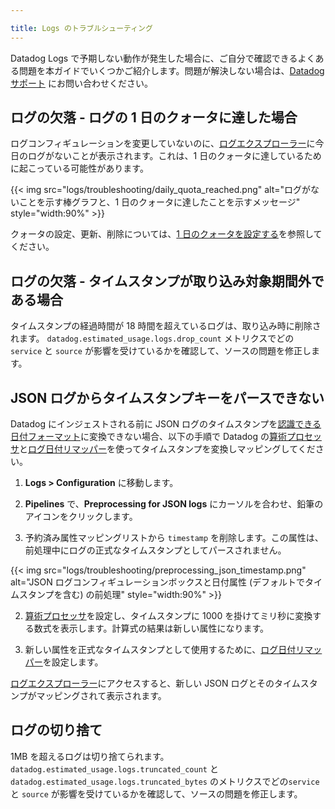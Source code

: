```yaml
---

title: Logs のトラブルシューティング
---
```


Datadog Logs で予期しない動作が発生した場合に、ご自分で確認できるよくある問題を本ガイドでいくつかご紹介します。問題が解決しない場合は、[Datadog サポート][1] にお問い合わせください。

## ログの欠落 - ログの 1 日のクォータに達した場合

ログコンフィギュレーションを変更していないのに、[ログエクスプローラー][2]に今日のログがないことが表示されます。これは、1 日のクォータに達しているために起こっている可能性があります。

{{< img src="logs/troubleshooting/daily_quota_reached.png" alt="ログがないことを示す棒グラフと、1 日のクォータに達したことを示すメッセージ" style="width:90%" >}}

クォータの設定、更新、削除については、[1 日のクォータを設定する][3]を参照してください。

## ログの欠落 - タイムスタンプが取り込み対象期間外である場合

タイムスタンプの経過時間が 18 時間を超えているログは、取り込み時に削除されます。
`datadog.estimated_usage.logs.drop_count` メトリクスでどの `service` と `source` が影響を受けているかを確認して、ソースの問題を修正します。

## JSON ログからタイムスタンプキーをパースできない

Datadog にインジェストされる前に JSON ログのタイムスタンプを[認識できる日付フォーマット][4]に変換できない場合、以下の手順で Datadog の[算術プロセッサ][5]と[ログ日付リマッパー][6]を使ってタイムスタンプを変換しマッピングしてください。

1. **Logs > Configuration** に移動します。

2. **Pipelines** で、**Preprocessing for JSON logs** にカーソルを合わせ、鉛筆のアイコンをクリックします。

3. 予約済み属性マッピングリストから `timestamp` を削除します。この属性は、前処理中にログの正式なタイムスタンプとしてパースされません。

{{< img src="logs/troubleshooting/preprocessing_json_timestamp.png" alt="JSON ログコンフィギュレーションボックスと日付属性 (デフォルトでタイムスタンプを含む) の前処理" style="width:90%" >}}

2. [算術プロセッサ][5]を設定し、タイムスタンプに 1000 を掛けてミリ秒に変換する数式を表示します。計算式の結果は新しい属性になります。

3. 新しい属性を正式なタイムスタンプとして使用するために、[ログ日付リマッパー][6]を設定します。

[ログエクスプローラー][2]にアクセスすると、新しい JSON ログとそのタイムスタンプがマッピングされて表示されます。

## ログの切り捨て

1MB を超えるログは切り捨てられます。
`datadog.estimated_usage.logs.truncated_count` と `datadog.estimated_usage.logs.truncated_bytes` のメトリクスでどの`service` と `source` が影響を受けているかを確認して、ソースの問題を修正します。

[1]: /ja/help/
[2]: https://app.datadoghq.com/logs
[3]: /ja/logs/log_configuration/indexes/#set-daily-quota
[4]: /ja/logs/log_configuration/pipelines/?tab=date#date-attribute
[5]: /ja/logs/log_configuration/processors/?tab=ui#arithmetic-processor
[6]: /ja/logs/log_configuration/processors/?tab=ui#log-date-remapper
